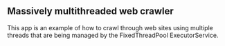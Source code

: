 ## Massively multithreaded web crawler
This app is an example of how to crawl 
through web sites using multiple
threads that are being managed by 
the FixedThreadPool ExecutorService.
